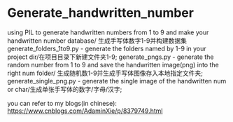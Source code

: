 # Generate_handwritten_number
using PIL to generate handwritten numbers from 1 to 9 and make your handwritten number database/ 生成手写体数字1-9并构建数据集 
generate_folders_1to9.py  - generate the folders named by 1-9 in your project dir/在项目目录下新建文件夹1-9;
generate_pngs.py          - generate the random number from 1 to 9 and save the handwritten image(png) into the right num folder/ 生成随机数1-9并生成手写体图像存入本地指定文件夹;
generate_single_png.py    - generate the single image of the handwritten num or char/生成单张手写体的数字/字母/汉字;

you can refer to my blogs(in chinese): https://www.cnblogs.com/AdaminXie/p/8379749.html
